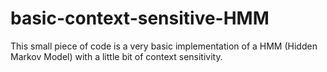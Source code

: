 # basic-context-sensitive-HMM
This small piece of code is a very basic implementation of a HMM (Hidden Markov Model) with a little bit of context sensitivity.

